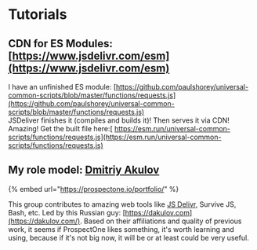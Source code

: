 # Tutorials

## CDN for ES Modules: [https://www.jsdelivr.com/esm](https://www.jsdelivr.com/esm)

I have an unfinished ES module: [https://github.com/paulshorey/universal-common-scripts/blob/master/functions/requests.js](https://github.com/paulshorey/universal-common-scripts/blob/master/functions/requests.js)  
JSDeliver finishes it \(compiles and builds it\)! Then serves it via CDN! Amazing! Get the built file here:[ https://esm.run/universal-common-scripts/functions/requests.js](https://esm.run/universal-common-scripts/functions/requests.js)

## My role model: [Dmitriy Akulov](https://dakulov.com/)

{% embed url="https://prospectone.io/portfolio/" %}

This group contributes to amazing web tools like [JS Delivr](https://www.jsdelivr.com/), Survive JS, Bash, etc. Led by this Russian guy: [https://dakulov.com](https://dakulov.com/). Based on their affiliations and quality of previous work, it seems if ProspectOne likes something, it's worth learning and using, because if it's not big now, it will be or at least could be very useful.

